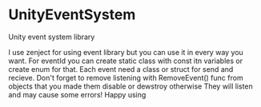 # UnityEventSystem
Unity event system library

I use zenject for using event library but you can use it in every way you want.
For eventId you can create static class with const itn variables or create enum for that.
Each event need a class or struct for send and recieve.
Don't forget to remove listening with RemoveEvent() func from objects that you made them disable or dewstroy otherwise 
They will listen and may cause some errors!
Happy using
